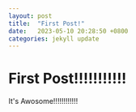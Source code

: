 ```yaml
---
layout: post
title:  "First Post!"
date:   2023-05-10 20:28:50 +0800
categories: jekyll update
---
```


# First Post!!!!!!!!!!!

It's Awosome!!!!!!!!!!!!


